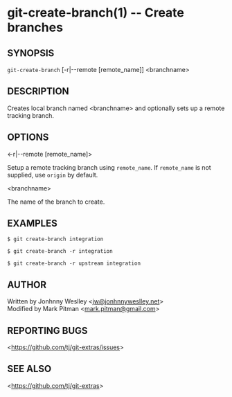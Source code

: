 git-create-branch(1) -- Create branches
=======================================

## SYNOPSIS

`git-create-branch` [-r|--remote [remote_name]] &lt;branchname&gt;

## DESCRIPTION

  Creates local branch named &lt;branchname&gt; and optionally sets up a remote tracking branch.

## OPTIONS

  &lt;-r|--remote [remote_name]&gt;

  Setup a remote tracking branch using `remote_name`. If `remote_name` is not supplied, use `origin` by default.

  &lt;branchname&gt;

  The name of the branch to create.

## EXAMPLES

    $ git create-branch integration

    $ git create-branch -r integration

    $ git create-branch -r upstream integration

## AUTHOR

Written by Jonhnny Weslley &lt;<jw@jonhnnyweslley.net>&gt;  
Modified by Mark Pitman &lt;<mark.pitman@gmail.com>&gt;

## REPORTING BUGS

&lt;<https://github.com/tj/git-extras/issues>&gt;

## SEE ALSO

&lt;<https://github.com/tj/git-extras>&gt;
